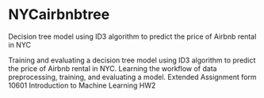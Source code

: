 # NYCairbnbtree
Decision tree model using ID3 algorithm to predict the price of Airbnb rental in NYC

Training and evaluating a decision tree model using ID3 algorithm to predict the price of Airbnb rental in NYC.
Learning the workflow of data preprocessing, training, and evaluating a model.
Extended Assignment form 10601 Introduction to Machine Learning HW2
